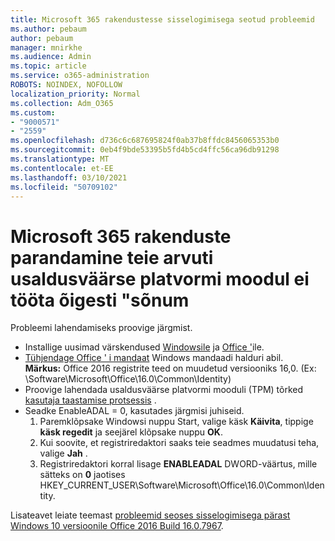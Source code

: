 ```yaml
---
title: Microsoft 365 rakendustesse sisselogimisega seotud probleemid
ms.author: pebaum
author: pebaum
manager: mnirkhe
ms.audience: Admin
ms.topic: article
ms.service: o365-administration
ROBOTS: NOINDEX, NOFOLLOW
localization_priority: Normal
ms.collection: Adm_O365
ms.custom:
- "9000571"
- "2559"
ms.openlocfilehash: d736c6c687695824f0ab37b8ffdc8456065353b0
ms.sourcegitcommit: 0eb4f9bde53395b5fd4b5cd4ffc56ca96db91298
ms.translationtype: MT
ms.contentlocale: et-EE
ms.lasthandoff: 03/10/2021
ms.locfileid: "50709102"
---
```

# <a name="fixing-the-microsoft-365-apps-your-computers-trusted-platform-module-is-not-functioning-properly-message"></a>Microsoft 365 rakenduste parandamine teie arvuti usaldusväärse platvormi moodul ei tööta õigesti "sõnum

Probleemi lahendamiseks proovige järgmist.

- Installige uusimad värskendused [Windowsile](https://support.microsoft.com/help/4027667/windows-10-update) ja [Office '](https://support.office.com/article/update-office-and-your-computer-with-microsoft-update-2ab296f3-7f03-43a2-8e50-46de917611c5)ile.
- [Tühjendage Office ' i mandaat](https://docs.microsoft.com/office/troubleshoot/office-suite-issues/another-account-already-signed-in#step-4-clear-cached-credentials-on-the-computer) Windows mandaadi halduri abil.<br/>
    **Märkus:** Office 2016 registrite teed on muudetud versiooniks 16,0. (Ex: \Software\Microsoft\Office\16.0\Common\Identity\)
- Proovige lahendada usaldusväärse platvormi mooduli (TPM) tõrked [kasutaja taastamise protsessis](https://docs.microsoft.com/office365/troubleshoot/administration/connection-issue-when-sign-in-office-2016#symptom-2) .
- Seadke EnableADAL = 0, kasutades järgmisi juhiseid.  
    1. Paremklõpsake Windowsi nuppu Start, valige käsk **Käivita**, tippige **käsk regedit** ja seejärel klõpsake nuppu **OK**.
    2. Kui soovite, et registriredaktori saaks teie seadmes muudatusi teha, valige **Jah** .
    3. Registriredaktori korral lisage **ENABLEADAL** DWORD-väärtus, mille sätteks on **0** jaotises HKEY_CURRENT_USER\Software\Microsoft\Office\16.0\Common\Identity.

Lisateavet leiate teemast [probleemid seoses sisselogimisega pärast Windows 10 versioonile Office 2016 Build 16.0.7967](https://docs.microsoft.com/office365/troubleshoot/administration/connection-issue-when-sign-in-office-2016).